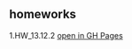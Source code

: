 ## homeworks

1.HW_13.12.2 [open in GH Pages](https://tatianawansiedler.github.io/FE_task_Telran//hw_13.12.22%20localStorage%20/)
